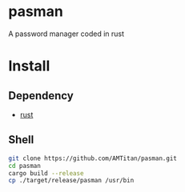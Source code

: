 # pasman
A password manager coded in rust

# Install
## Dependency
- [rust](https://www.rust-lang.org/tools/install)
## Shell
```sh
git clone https://github.com/AMTitan/pasman.git
cd pasman
cargo build --release
cp ./target/release/pasman /usr/bin
```
